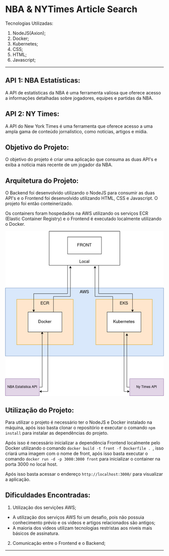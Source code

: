# NBA & NYTimes Article Search
Tecnologias Utilizadas:
  1. NodeJS(Axion);
  2. Docker;
  3. Kubernetes;
  4. CSS;
  5. HTML;
  6. Javascript;

***
## API 1: NBA Estatísticas:
A API de estatísticas da NBA é uma ferramenta valiosa que oferece acesso a informações detalhadas sobre jogadores, equipes e partidas da NBA.
## API 2: NY Times:
A API do New York Times é uma ferramenta que oferece acesso a uma ampla gama de conteúdo jornalístico, como notícias, artigos e mídia.
## Objetivo do Projeto:
O objetivo do projeto é criar uma aplicação que consuma as duas API's e exiba a noticia mais recente de um jogador da NBA.

## Arquitetura do Projeto:
O Backend foi desenvolvido utilizando o NodeJS para consumir as duas API's e o Frontend foi desenvolvido utilizando HTML, CSS e Javascript. O projeto foi então conteinerizado.

Os containers foram hospedados na AWS utilizando os serviços ECR (Elastic Container Registry) e o Frontend é executado localmente utilizando o Docker.

![Diagrama de Arquitetura](/Front_end/assets/Diagrama%20.jpg)


## Utilização do Projeto:
Para utilizar o projeto é necessário ter o NodeJS e Docker instalado na máquina, após isso basta clonar o repositório e executar o comando `npm install` para instalar as dependências do projeto.

Após isso é necessário inicializar a dependência Frontend localmente pelo Docker utilizando o comando `docker build -t front -f Dockerfile . `, isso criará uma imagem com o nome de front, após isso basta executar o comando `docker run -d -p 3000:3000 front` para inicializar o container na porta 3000 no local host.

Após isso basta acessar o endereço `http://localhost:3000/` para visualizar a aplicação.


## Dificuldades Encontradas:
1. Utilização dos servições AWS;
- A utilização dos serviços AWS foi um desafio, pois não possuia conhecimento prévio e os videos e artigos relacionados são antigos;
- A maioria dos videos utilizam tecnologias restristas aos niveis mais básicos de assinatura.
2. Comunicação entre o Frontend e o Backend;
***

